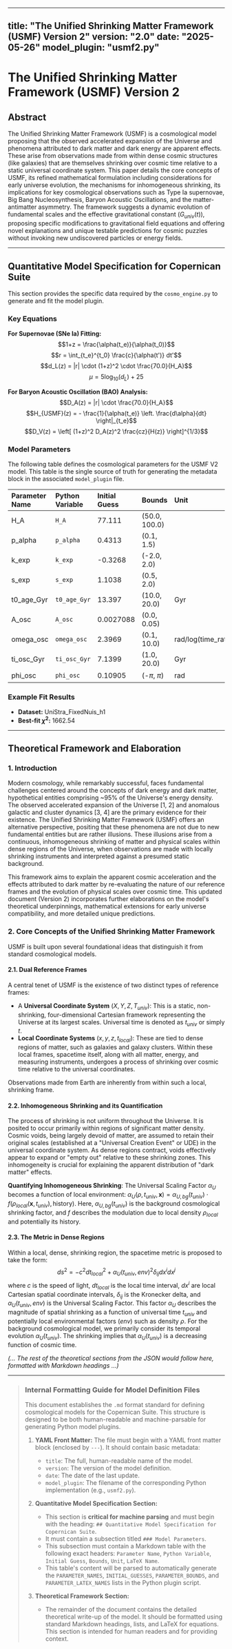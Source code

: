 <!-- DEV NOTE (v1.5b): Removed duplicated bullet line in documentation. -->
---
title: "The Unified Shrinking Matter Framework (USMF) Version 2"
version: "2.0"
date: "2025-05-26"
model_plugin: "usmf2.py"
---

# The Unified Shrinking Matter Framework (USMF) Version 2

## Abstract

The Unified Shrinking Matter Framework (USMF) is a cosmological model proposing that the observed accelerated expansion of the Universe and phenomena attributed to dark matter and dark energy are apparent effects. These arise from observations made from within dense cosmic structures (like galaxies) that are themselves shrinking over cosmic time relative to a static universal coordinate system. This paper details the core concepts of USMF, its refined mathematical formulation including considerations for early universe evolution, the mechanisms for inhomogeneous shrinking, its implications for key cosmological observations such as Type Ia supernovae, Big Bang Nucleosynthesis, Baryon Acoustic Oscillations, and the matter-antimatter asymmetry. The framework suggests a dynamic evolution of fundamental scales and the effective gravitational constant ($G_{univ}(t)$), proposing specific modifications to gravitational field equations and offering novel explanations and unique testable predictions for cosmic puzzles without invoking new undiscovered particles or energy fields.

---

## Quantitative Model Specification for Copernican Suite

This section provides the specific data required by the `cosmo_engine.py` to generate and fit the model plugin.

### Key Equations

**For Supernovae (SNe Ia) Fitting:**
$$1+z = \frac{\alpha(t_e)}{\alpha(t_0)}$$
$$r = \int_{t_e}^{t_0} \frac{c}{\alpha(t')} dt'$$
$$d_L(z) = |r| \cdot (1+z)^2 \cdot \frac{70.0}{H_A}$$
$$\mu = 5 \log_{10}(d_L) + 25$$

**For Baryon Acoustic Oscillation (BAO) Analysis:**
$$D_A(z) = |r| \cdot \frac{70.0}{H_A}$$
$$H_{USMF}(z) = - \frac{1}{\alpha(t_e)} \left. \frac{d\alpha}{dt} \right|_{t_e}$$
$$D_V(z) = \left[ (1+z)^2 D_A(z)^2 \frac{cz}{H(z)} \right]^{1/3}$$

### Model Parameters

The following table defines the cosmological parameters for the USMF V2 model. This table is the single source of truth for generating the metadata block in the associated `model_plugin` file.

| Parameter Name | Python Variable | Initial Guess | Bounds        | Unit                 | LaTeX Name         |
| :------------- | :-------------- | :------------ | :------------ | :------------------- | :----------------- |
| H_A            | `H_A`           | 77.111        | (50.0, 100.0) |                      | $H_A$              |
| p_alpha        | `p_alpha`       | 0.4313        | (0.1, 1.5)    |                      | $p_{\alpha}$       |
| k_exp          | `k_exp`         | -0.3268       | (-2.0, 2.0)   |                      | $k_{exp}$          |
| s_exp          | `s_exp`         | 1.1038        | (0.5, 2.0)    |                      | $s_{exp}$          |
| t0_age_Gyr     | `t0_age_Gyr`    | 13.397        | (10.0, 20.0)  | Gyr                  | $t_{0,age}$        |
| A_osc          | `A_osc`         | 0.0027088     | (0.0, 0.05)   |                      | $A_{osc}$          |
| omega_osc      | `omega_osc`     | 2.3969        | (0.1, 10.0)   | rad/log(time_ratio)  | $\omega_{osc}$     |
| ti_osc_Gyr     | `ti_osc_Gyr`    | 7.1399        | (1.0, 20.0)   | Gyr                  | $t_{i,osc}$        |
| phi_osc        | `phi_osc`       | 0.10905       | (-$\pi$, $\pi$) | rad                  | $\phi_{osc}$       |

### Example Fit Results

-   **Dataset:** UniStra_FixedNuis_h1
-   **Best-fit $\chi^2$:** 1662.54

---

## Theoretical Framework and Elaboration

### 1. Introduction

Modern cosmology, while remarkably successful, faces fundamental challenges centered around the concepts of dark energy and dark matter, hypothetical entities comprising ~95% of the Universe's energy density. The observed accelerated expansion of the Universe [1, 2] and anomalous galactic and cluster dynamics [3, 4] are the primary evidence for their existence. The Unified Shrinking Matter Framework (USMF) offers an alternative perspective, positing that these phenomena are not due to new fundamental entities but are rather illusions. These illusions arise from a continuous, inhomogeneous shrinking of matter and physical scales within dense regions of the Universe, when observations are made with locally shrinking instruments and interpreted against a presumed static background.

This framework aims to explain the apparent cosmic acceleration and the effects attributed to dark matter by re-evaluating the nature of our reference frames and the evolution of physical scales over cosmic time. This updated document (Version 2) incorporates further elaborations on the model's theoretical underpinnings, mathematical extensions for early universe compatibility, and more detailed unique predictions.

### 2. Core Concepts of the Unified Shrinking Matter Framework

USMF is built upon several foundational ideas that distinguish it from standard cosmological models.

#### 2.1. Dual Reference Frames

A central tenet of USMF is the existence of two distinct types of reference frames:
* A **Universal Coordinate System** ($X, Y, Z, T_{univ}$): This is a static, non-shrinking, four-dimensional Cartesian framework representing the Universe at its largest scales. Universal time is denoted as $t_{univ}$ or simply $t$.
* **Local Coordinate Systems** ($x, y, z, t_{local}$): These are tied to dense regions of matter, such as galaxies and galaxy clusters. Within these local frames, spacetime itself, along with all matter, energy, and measuring instruments, undergoes a process of shrinking over cosmic time relative to the universal coordinates.

Observations made from Earth are inherently from within such a local, shrinking frame.

#### 2.2. Inhomogeneous Shrinking and its Quantification

The process of shrinking is not uniform throughout the Universe. It is posited to occur primarily within regions of significant matter density. Cosmic voids, being largely devoid of matter, are assumed to retain their original scales (established at a "Universal Creation Event" or UDE) in the universal coordinate system. As dense regions contract, voids effectively appear to expand or "empty out" relative to these shrinking zones. This inhomogeneity is crucial for explaining the apparent distribution of "dark matter" effects.

**Quantifying Inhomogeneous Shrinking**: The Universal Scaling Factor $\alpha_U$ becomes a function of local environment: $\alpha_U(\rho, t_{univ}, \mathbf{x}) = \alpha_{U,bg}(t_{univ}) \cdot f(\rho_{local}(\mathbf{x}, t_{univ}), \text{history})$. Here, $\alpha_{U,bg}(t_{univ})$ is the background cosmological shrinking factor, and $f$ describes the modulation due to local density $\rho_{local}$ and potentially its history.

#### 2.3. The Metric in Dense Regions

Within a local, dense, shrinking region, the spacetime metric is proposed to take the form:
$$ds^2 = -c^2 dt_{local}^2 + \alpha_U(t_{univ}, env)^2 \delta_{ij} dx^i dx^j$$
where $c$ is the speed of light, $dt_{local}$ is the local time interval, $dx^i$ are local Cartesian spatial coordinate intervals, $\delta_{ij}$ is the Kronecker delta, and $\alpha_U(t_{univ}, env)$ is the Universal Scaling Factor. This factor $\alpha_U$ describes the magnitude of spatial shrinking as a function of universal time $t_{univ}$ and potentially local environmental factors ($env$) such as density $\rho$. For the background cosmological model, we primarily consider its temporal evolution $\alpha_U(t_{univ})$. The shrinking implies that $\alpha_U(t_{univ})$ is a decreasing function of cosmic time.

*(... The rest of the theoretical sections from the JSON would follow here, formatted with Markdown headings ...)*

---
> ### **Internal Formatting Guide for Model Definition Files**
>
> This document establishes the `.md` format standard for defining cosmological models for the Copernican Suite. This structure is designed to be both human-readable and machine-parsable for generating Python model plugins.
>
> 1.  **YAML Front Matter:** The file must begin with a YAML front matter block (enclosed by `---`). It should contain basic metadata:
>     -   `title`: The full, human-readable name of the model.
>     -   `version`: The version of the model definition.
>     -   `date`: The date of the last update.
>     -   `model_plugin`: The filename of the corresponding Python implementation (e.g., `usmf2.py`).
>
> 2.  **Quantitative Model Specification Section:**
>     -   This section is **critical for machine parsing** and must begin with the heading: `## Quantitative Model Specification for Copernican Suite`.
>     -   It must contain a subsection titled `### Model Parameters`.
>     -   This subsection must contain a Markdown table with the following exact headers: `Parameter Name`, `Python Variable`, `Initial Guess`, `Bounds`, `Unit`, `LaTeX Name`.
>     -   This table's content will be parsed to automatically generate the `PARAMETER_NAMES`, `INITIAL_GUESSES`, `PARAMETER_BOUNDS`, and `PARAMETER_LATEX_NAMES` lists in the Python plugin script.
>
> 3.  **Theoretical Framework Section:**
>     -   The remainder of the document contains the detailed theoretical write-up of the model. It should be formatted using standard Markdown headings, lists, and LaTeX for equations. This section is intended for human readers and for providing context.

